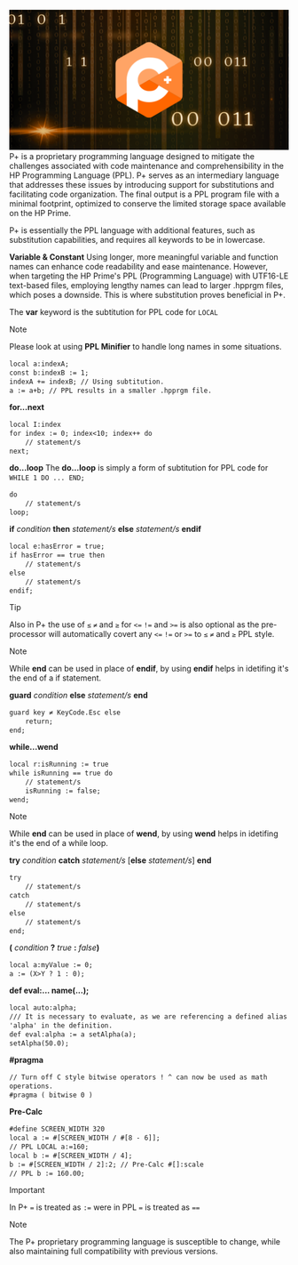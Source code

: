 ![Social Preview](https://raw.githubusercontent.com/Insoft-UK/PrimePlus/main/assets/social-preview.png)
P+ is a proprietary programming language designed to mitigate the challenges associated with code maintenance and comprehensibility in the HP Programming Language (PPL). P+ serves as an intermediary language that addresses these issues by introducing support for substitutions and facilitating code organization. The final output is a PPL program file with a minimal footprint, optimized to conserve the limited storage space available on the HP Prime.

P+ is essentially the PPL language with additional features, such as substitution capabilities, and requires all keywords to be in lowercase.

**Variable & Constant**
Using longer, more meaningful variable and function names can enhance code readability and ease maintenance. However, when targeting the HP Prime's PPL (Programming Language) with UTF16-LE text-based files, employing lengthy names can lead to larger .hpprgm files, which poses a downside. This is where substitution proves beneficial in P+.

The **var** keyword is the subtitution for PPL code for `LOCAL`

> [!NOTE]
Please look at using **PPL Minifier** to handle long names in some situations.
>
```
local a:indexA;
const b:indexB := 1;
indexA += indexB; // Using subtitution.
a := a+b; // PPL results in a smaller .hpprgm file.
```


**for...next**
```
local I:index
for index := 0; index<10; index++ do
    // statement/s
next;
```

**do...loop**
The **do...loop** is simply a form of subtitution for PPL code for `WHILE 1 DO ... END;`
```
do
    // statement/s
loop;
```


**if** _condition_ **then** _statement/s_ **else** _statement/s_ **endif**
```
local e:hasError = true;
if hasError == true then
    // statement/s
else
    // statement/s
endif;
```
> [!TIP]
Also in P+ the use of `≤` `≠` and `≥` for `<=` `!=` and `>=` is also optional as the pre-processor will automatically covert any `<=` `!=` or `>=` to `≤` `≠` and `≥` PPL style.

> [!NOTE]
While **end** can be used in place of **endif**, by using **endif** helps in idetifing it's the end of a if statement.

**guard** _condition_ **else** _statement/s_ **end**
```
guard key ≠ KeyCode.Esc else
    return;
end;
```


**while...wend**
```
local r:isRunning := true
while isRunning == true do
    // statement/s
    isRunning := false;
wend;
```
> [!NOTE]
While **end** can be used in place of **wend**, by using **wend** helps in idetifing it's the end of a while loop.


**try** _condition_ **catch** _statement/s_ [**else** _statement/s_] **end**
```
try
    // statement/s
catch
    // statement/s
else
    // statement/s
end;
```


**(** _condition_ **?** _true_ **:** _false_**)**
```
local a:myValue := 0;
a := (X>Y ? 1 : 0);
```


**def eval:... name(...);**
```
local auto:alpha;
/// It is necessary to evaluate, as we are referencing a defined alias 'alpha' in the definition.
def eval:alpha := a setAlpha(a);
setAlpha(50.0);
```


**#pragma**
```
// Turn off C style bitwise operators ! ^ can now be used as math operations.
#pragma ( bitwise 0 )
```


**Pre-Calc**
```
#define SCREEN_WIDTH 320
local a := #[SCREEN_WIDTH / #[8 - 6]];
// PPL LOCAL a:=160;
local b := #[SCREEN_WIDTH / 4];
b := #[SCREEN_WIDTH / 2]:2; // Pre-Calc #[]:scale
// PPL b := 160.00;
```


> [!IMPORTANT]
In P+ `=` is treated as `:=` were in PPL `=` is treated as `==`

>[!NOTE]
The P+ proprietary programming language is susceptible to change, while also maintaining full compatibility with previous versions.
